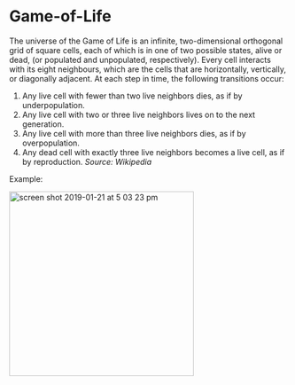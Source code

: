 # Game-of-Life

The universe of the Game of Life is an infinite, two-dimensional orthogonal grid of square cells, each of which is in one of two possible states, alive or dead, (or populated and unpopulated, respectively). Every cell interacts with its eight neighbours, which are the cells that are horizontally, vertically, or diagonally adjacent. At each step in time, the following transitions occur:

1. Any live cell with fewer than two live neighbors dies, as if by underpopulation.
2. Any live cell with two or three live neighbors lives on to the next generation.
3. Any live cell with more than three live neighbors dies, as if by overpopulation.
4. Any dead cell with exactly three live neighbors becomes a live cell, as if by reproduction.
*Source: Wikipedia* 

Example:

<img width="333" alt="screen shot 2019-01-21 at 5 03 23 pm" src="https://user-images.githubusercontent.com/46582899/51501100-94343b00-1d9e-11e9-9ae1-b8d7dc07a18d.png">





